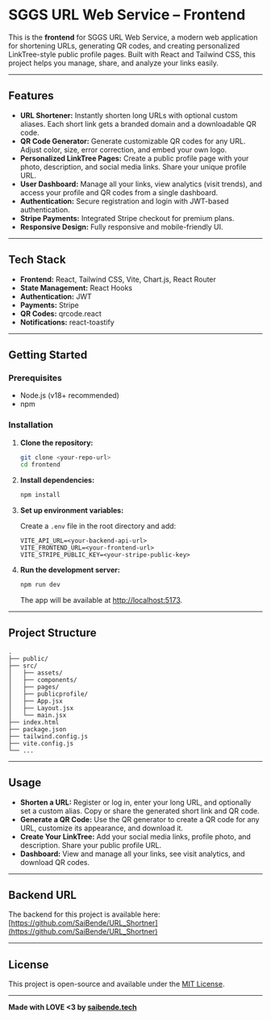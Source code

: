 
# SGGS URL Web Service – Frontend

This is the **frontend** for SGGS URL Web Service, a modern web application for shortening URLs, generating QR codes, and creating personalized LinkTree-style public profile pages. Built with React and Tailwind CSS, this project helps you manage, share, and analyze your links easily.

---

## Features

- **URL Shortener:** Instantly shorten long URLs with optional custom aliases. Each short link gets a branded domain and a downloadable QR code.
- **QR Code Generator:** Generate customizable QR codes for any URL. Adjust color, size, error correction, and embed your own logo.
- **Personalized LinkTree Pages:** Create a public profile page with your photo, description, and social media links. Share your unique profile URL.
- **User Dashboard:** Manage all your links, view analytics (visit trends), and access your profile and QR codes from a single dashboard.
- **Authentication:** Secure registration and login with JWT-based authentication.
- **Stripe Payments:** Integrated Stripe checkout for premium plans.
- **Responsive Design:** Fully responsive and mobile-friendly UI.

---

## Tech Stack

- **Frontend:** React, Tailwind CSS, Vite, Chart.js, React Router
- **State Management:** React Hooks
- **Authentication:** JWT
- **Payments:** Stripe
- **QR Codes:** qrcode.react
- **Notifications:** react-toastify

---

## Getting Started

### Prerequisites

- Node.js (v18+ recommended)
- npm

### Installation

1. **Clone the repository:**
   ```sh
   git clone <your-repo-url>
   cd frontend
   ```

2. **Install dependencies:**
   ```sh
   npm install
   ```

3. **Set up environment variables:**

   Create a `.env` file in the root directory and add:
   ```
   VITE_API_URL=<your-backend-api-url>
   VITE_FRONTEND_URL=<your-frontend-url>
   VITE_STRIPE_PUBLIC_KEY=<your-stripe-public-key>
   ```

4. **Run the development server:**
   ```sh
   npm run dev
   ```

   The app will be available at [http://localhost:5173](http://localhost:5173).

---

## Project Structure

```
.
├── public/
├── src/
│   ├── assets/
│   ├── components/
│   ├── pages/
│   ├── publicprofile/
│   ├── App.jsx
│   ├── Layout.jsx
│   └── main.jsx
├── index.html
├── package.json
├── tailwind.config.js
├── vite.config.js
└── ...
```

---

## Usage

- **Shorten a URL:** Register or log in, enter your long URL, and optionally set a custom alias. Copy or share the generated short link and QR code.
- **Generate a QR Code:** Use the QR generator to create a QR code for any URL, customize its appearance, and download it.
- **Create Your LinkTree:** Add your social media links, profile photo, and description. Share your public profile URL.
- **Dashboard:** View and manage all your links, see visit analytics, and download QR codes.

---

## Backend URL

The backend for this project is available here:  
[https://github.com/SaiBende/URL_Shortner](https://github.com/SaiBende/URL_Shortner)

---

## License

This project is open-source and available under the [MIT License](LICENSE).

---

**Made with LOVE <3 by [saibende.tech](https://saibende.tech)**